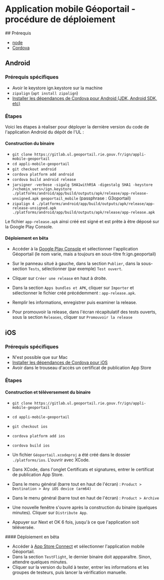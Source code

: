 # Application mobile Géoportail - procédure de déploiement

## Prérequis

- [node](https://nodejs.org/en/)
- [Cordova](https://cordova.apache.org/#getstarted)

## Android

### Prérequis spécifiques
- Avoir le keystore ign.keystore sur la machine
- `zipalign` (`apt install zipalign`)
- [Installer les dépendances de Cordova pour Android (JDK, Android SDK, etc)](https://cordova.apache.org/docs/en/latest/guide/platforms/android/#installing-the-requirements)

### Étapes

Voici les étapes à réaliser pour déployer la dernière version du code de l'application Android du dépôt de l'UL :

#### Construction du binaire
- `git clone https://gitlab.ul.geoportail.rie.gouv.fr/ign/appli-mobile-geoportail`
- `cd appli-mobile-geoportail`
- `git checkout android`
- `cordova platform add android`
- `cordova build android release`
- `jarsigner -verbose -sigalg SHA1withRSA -digestalg SHA1 -keystore /<chemin_vers>/ign.keystore ./platforms/android/app/build/outputs/apk/release/app-release-unsigned.apk geoportail_mobile` (passphrase : G3oportail)
- `zipalign 4 ./platforms/android/app/build/outputs/apk/release/app-release-unsigned.apk ./platforms/android/app/build/outputs/apk/release/app-release.apk`

Le fichier `app-release.apk` ainsi créé est signé et est prête à être déposé sur la Google Play Console.

#### Déploiement en bêta

- Accéder à la [Google Play Console](https://play.google.com/console/developers/4728683733784898454/app-list) et sélectionner l'application Géoportail (le nom varie, mais a toujours en sous-titre fr.ign.geoportail)

- Sur le panneau situé à gauche, dans la section `Publier`, dans la sous-section `Tests`, sélectionner (par exemple) `Test ouvert`.

- Cliquer sur `Créer une release` en haut à droite.

- Dans la section `Apps bundles et APK`, cliquer sur `Importer` et sélectionner le fichier créé précédemment : `app-release.apk`.

- Remplir les informations, enregistrer puis examiner la release.

- Pour promouvoir la release, dans l'écran récapitulatif des tests ouverts, sous la section `Releases`, cliquer sur `Promouvoir la release`

## iOS

### Prérequis spécifiques
- N'est possible que sur Mac
- [Installer les dépendances de Cordova pour iOS](https://cordova.apache.org/docs/en/latest/guide/platforms/ios/#installing-the-requirements)
- Avoir dans le trouseau d'accès un certificat de publication App Store

### Étapes

#### Construction et téléversement du binaire
- `git clone https://gitlab.ul.geoportail.rie.gouv.fr/ign/appli-mobile-geoportail`
- `cd appli-mobile-geoportail`
- `git checkout ios`
- `cordova platform add ios`
- `cordova build ios `

- Un fichier `Géoportail.xcodeproj` a été créé dans le dossier `./platforms/ios`. L'ouvrir avec XCode.
- Dans XCode, dans l'onglet Certificats et signatures, entrer le certificat de publication App Store.
- Dans le menu général (barre tout en haut de l'écran) : `Product > Destination > Any iOS device (arm64)`
- Dans le menu général (barre tout en haut de l'écran) : `Product > Archive`

- Une nouvelle fenêtre s'ouvre après la construction du binaire (quelques minutes). Cliquer sur `Distribute App`.
- Appuyer sur Next et OK 6 fois, jusqu'à ce que l'application soit téléversée.

#### Déploiement en bêta
- Accéder à [App Store Connect](https://appstoreconnect.apple.com/apps/748345888/testflight/ios) et sélectionner l'application mobile Géoportail.
- Dans la section `TestFlight`, le dernier binaire doit appparaître. Sinon, attendre quelques minutes.
- Cliquer sur la version du build à tester, entrer les informations et les groupes de testeurs, puis lancer la vérification manuelle.
